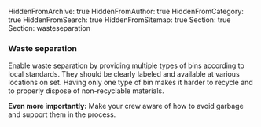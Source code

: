 HiddenFromArchive: true
HiddenFromAuthor: true
HiddenFromCategory: true
HiddenFromSearch: true
HiddenFromSitemap: true
Section: true
Section: wasteseparation

### Waste separation

Enable waste separation by providing multiple types of bins according to local standards. They should be clearly labeled and available at various locations on set. Having only one type of bin makes it harder to recycle and to properly dispose of non-recyclable materials.

**Even more importantly:** Make your crew aware of how to avoid garbage and support them in the process.
